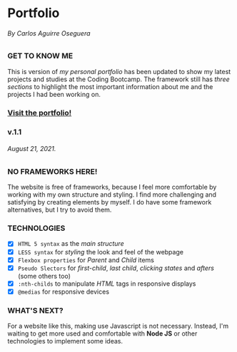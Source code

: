 # Portfolio
###### By Carlos Aguirre Oseguera

### GET TO KNOW ME
This is version of *my personal portfolio* has been updated to show my latest projects and studies at the Coding 
Bootcamp. The framework still has *three sections* to highlight the most important information about me and the 
projects I had been working on. 

### [Visit the portfolio!](https://ca2los.github.io/portfolio/)

### v.1.1
###### August 21, 2021.

### NO FRAMEWORKS HERE!
The website is free of frameworks, because I feel more comfortable by working with my own structure and styling. I 
find more challenging and satisfying by creating elements by myself. I do have some framework alternatives, but I
try to avoid them.

### TECHNOLOGIES

- [x] `HTML 5 syntax` as the *main structure*
- [x] `LESS syntax` for *styling* the look and feel of the webpage
- [x] `Flexbox properties` for *Parent* and *Child* items
- [x] `Pseudo Slectors` for *first-child*, *last child*, *clicking states* and *afters* (some others too)
- [x] `:nth-childs` to manipulate *HTML* tags in responsive displays
- [x] `@medias` for responsive devices

### WHAT'S NEXT?
For a website like this, making use Javascript is not necessary. Instead, I'm waiting to get more used and comfortable
with **Node JS** or other technologies to implement some ideas.